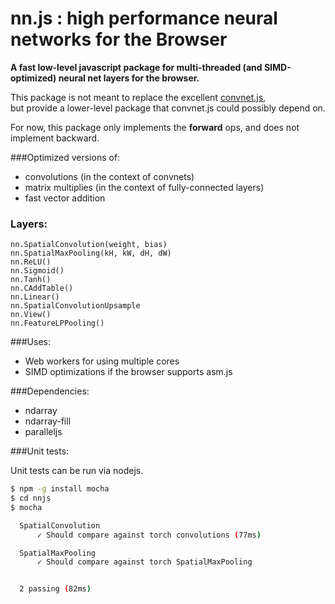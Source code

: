 # nn.js : high performance neural networks for the Browser

**A fast low-level javascript package for multi-threaded (and SIMD-optimized) neural net layers for the browser.**

This package is not meant to replace the excellent [convnet.js](http://cs.stanford.edu/people/karpathy/convnetjs/),  
but provide a lower-level package that convnet.js could possibly depend on.

For now, this package only implements the **forward** ops, and does not implement backward.

###Optimized versions of:
- convolutions (in the context of convnets)
- matrix multiplies (in the context of fully-connected layers)
- fast vector addition


### Layers:
```
nn.SpatialConvolution(weight, bias) 
nn.SpatialMaxPooling(kH, kW, dH, dW)
nn.ReLU()
nn.Sigmoid()
nn.Tanh()
nn.CAddTable()
nn.Linear()
nn.SpatialConvolutionUpsample
nn.View()
nn.FeatureLPPooling()
```


###Uses:

- Web workers for using multiple cores
- SIMD optimizations if the browser supports asm.js


###Dependencies:

- ndarray
- ndarray-fill
- paralleljs

###Unit tests:

Unit tests can be run via nodejs.
``` bash
$ npm -g install mocha
$ cd nnjs
$ mocha

  SpatialConvolution
      ✓ Should compare against torch convolutions (77ms)

  SpatialMaxPooling
      ✓ Should compare against torch SpatialMaxPooling


  2 passing (82ms)

```
